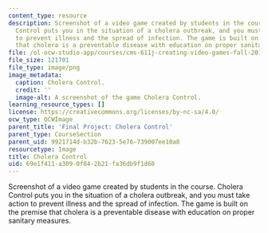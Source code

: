 ```yaml
---
content_type: resource
description: Screenshot of a video game created by students in the course. Cholera
  Control puts you in the situation of a cholera outbreak, and you must take action
  to prevent illness and the spread of infection. The game is built on the premise
  that cholera is a preventable disease with education on proper sanitary measures.
file: /ol-ocw-studio-app/courses/cms-611j-creating-video-games-fall-2014/69e1f411a3090f842b21fa36db9f1d60_choleracontrol.png
file_size: 121701
file_type: image/png
image_metadata:
  caption: Cholera Control.
  credit: ''
  image-alt: A screenshot of the game Cholera Control.
learning_resource_types: []
license: https://creativecommons.org/licenses/by-nc-sa/4.0/
ocw_type: OCWImage
parent_title: 'Final Project: Cholera Control'
parent_type: CourseSection
parent_uid: 9921714d-b32b-7623-5e76-739007ee10a8
resourcetype: Image
title: Cholera Control
uid: 69e1f411-a309-0f84-2b21-fa36db9f1d60
---
```

Screenshot of a video game created by students in the course. Cholera Control puts you in the situation of a cholera outbreak, and you must take action to prevent illness and the spread of infection. The game is built on the premise that cholera is a preventable disease with education on proper sanitary measures.
